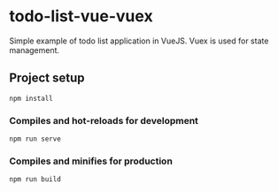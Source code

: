 # todo-list-vue-vuex
Simple example of todo list application in VueJS. Vuex is used for state management.

## Project setup
```
npm install
```

### Compiles and hot-reloads for development
```
npm run serve
```

### Compiles and minifies for production
```
npm run build
```
